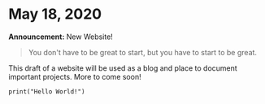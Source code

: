 # May 18, 2020
**Announcement:** New Website!

> You don't have to be great to start, but you have to start to be great.

This draft of a website will be used as a blog and place to document important projects. More to come soon!

```
print("Hello World!")
```
